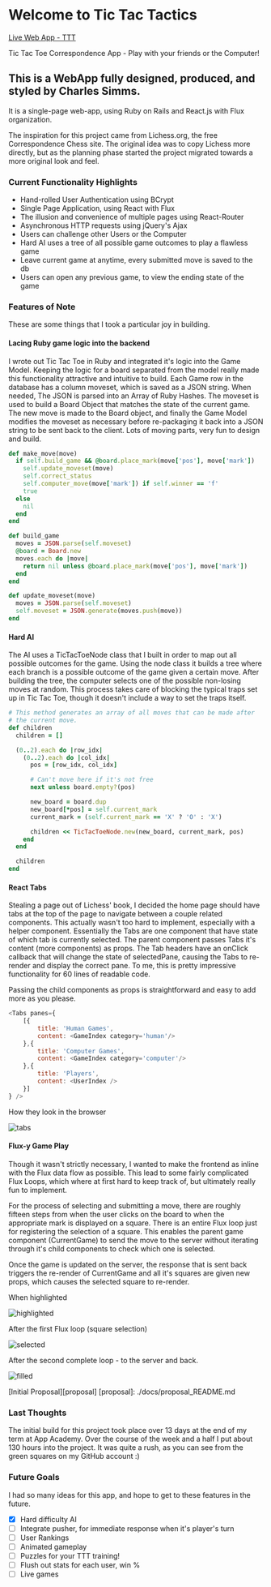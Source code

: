 # Welcome to Tic Tac Tactics

[Live Web App - TTT][heroku]

[heroku]: https://tic-tac-tactics.herokuapp.com/#/

Tic Tac Toe Correspondence App - Play with your friends or the Computer!

## This is a WebApp fully designed, produced, and styled by Charles Simms.
It is a single-page web-app, using Ruby on Rails and React.js with Flux organization.

The inspiration for this project came from Lichess.org, the free Correspondence Chess site. The original idea was to copy Lichess more directly, but as the planning phase started the project migrated towards a more original look and feel.

### Current Functionality Highlights

- Hand-rolled User Authentication using BCrypt
- Single Page Application, using React with Flux
- The illusion and convenience of multiple pages using React-Router
- Asynchronous HTTP requests using jQuery's Ajax
- Users can challenge other Users or the Computer
- Hard AI uses a tree of all possible game outcomes to play a flawless game
- Leave current game at anytime, every submitted move is saved to the db
- Users can open any previous game, to view the ending state of the game

### Features of Note

These are some things that I took a particular joy in building.

#### Lacing Ruby game logic into the backend

I wrote out Tic Tac Toe in Ruby and integrated it's logic into the Game Model. Keeping the logic for a board separated from the model really made this functionality attractive and intuitive to build. Each Game row in the database has a column moveset, which is saved as a JSON string. When needed, The JSON is parsed into an Array of Ruby Hashes. The moveset is used to build a Board Object that matches the state of the current game. The new move is made to the Board object, and finally the Game Model modifies the moveset as necessary before re-packaging it back into a JSON string to be sent back to the client. Lots of moving parts, very fun to design and build.

```ruby
def make_move(move)
  if self.build_game && @board.place_mark(move['pos'], move['mark'])
    self.update_moveset(move)
    self.correct_status
    self.computer_move(move['mark']) if self.winner == 'f'
    true
  else
    nil
  end
end

def build_game
  moves = JSON.parse(self.moveset)
  @board = Board.new
  moves.each do |move|
    return nil unless @board.place_mark(move['pos'], move['mark'])
  end
end

def update_moveset(move)
  moves = JSON.parse(self.moveset)
  self.moveset = JSON.generate(moves.push(move))
end
```

#### Hard AI

The AI uses a TicTacToeNode class that I built in order to map out all possible outcomes for the game. Using the node class it builds a tree where each branch is a possible outcome of the game given a certain move. After building the tree, the computer selects one of the possible non-losing moves at random. This process takes care of blocking the typical traps set up in Tic Tac Toe, though it doesn't include a way to set the traps itself.

```ruby
# This method generates an array of all moves that can be made after
# the current move.
def children
  children = []

  (0..2).each do |row_idx|
    (0..2).each do |col_idx|
      pos = [row_idx, col_idx]

      # Can't move here if it's not free
      next unless board.empty?(pos)

      new_board = board.dup
      new_board[*pos] = self.current_mark
      current_mark = (self.current_mark == 'X' ? 'O' : 'X')

      children << TicTacToeNode.new(new_board, current_mark, pos)
    end
  end

  children
end
```

#### React Tabs

Stealing a page out of Lichess' book, I decided the home page should have tabs at the top of the page to navigate between a couple related components. This actually wasn't too hard to implement, especially with a helper component. Essentially the Tabs are one component that have state of which tab is currently selected. The parent component passes Tabs it's content (more components) as props. The Tab headers have an onClick callback that will change the state of selectedPane, causing the Tabs to re-render and display the correct pane. To me, this is pretty impressive functionality for 60 lines of readable code.

Passing the child components as props is straightforward and easy to add more as you please.

```javascript
<Tabs panes={
    [{
        title: 'Human Games',
        content: <GameIndex category='human'/>
    },{
        title: 'Computer Games',
        content: <GameIndex category='computer'/>
    },{
        title: 'Players',
        content: <UserIndex />
    }]
} />
```

How they look in the browser

![tabs](https://github.com/cssimms/tictactactics/blob/master/docs/tabs_screen.png)

#### Flux-y Game Play

Though it wasn't strictly necessary, I wanted to make the frontend as inline with the Flux data flow as possible. This lead to some fairly complicated Flux Loops, which where at first hard to keep track of, but ultimately really fun to implement.

For the process of selecting and submitting a move, there are roughly fifteen steps from when the user clicks on the board to when the appropriate mark is displayed on a square. There is an entire Flux loop just for registering the selection of a square. This enables the parent game component (CurrentGame) to send the move to the server without iterating through it's child components to check which one is selected.

Once the game is updated on the server, the response that is sent back triggers the re-render of CurrentGame and all it's squares are given new props, which causes the selected square to re-render.

When highlighted

![highlighted](https://github.com/cssimms/tictactactics/blob/master/docs/highlighted.png)

After the first Flux loop (square selection)

![selected](https://github.com/cssimms/tictactactics/blob/master/docs/selected.png)

After the second complete loop - to the server and back.

![filled](https://github.com/cssimms/tictactactics/blob/master/docs/filled.png)

[Initial Proposal][proposal]
[proposal]: ./docs/proposal_README.md

### Last Thoughts

The initial build for this project took place over 13 days at the end of my term at App Academy. Over the course of the week and a half I put about 130 hours into the project. It was quite a rush, as you can see from the green squares on my GitHub account :)

### Future Goals
I had so many ideas for this app, and hope to get to these features in the future.

- [X] Hard difficulty AI
- [ ] Integrate pusher, for immediate response when it's player's turn
- [ ] User Rankings
- [ ] Animated gameplay
- [ ] Puzzles for your TTT training!
- [ ] Flush out stats for each user, win %
- [ ] Live games
